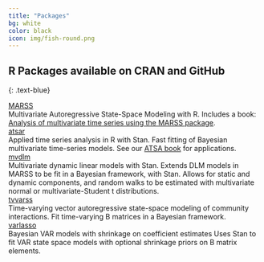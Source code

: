 ```yaml
---
title: "Packages"
bg: white
color: black
icon: img/fish-round.png
---
```


## R Packages available on CRAN and GitHub
{: .text-blue}

<!-- the part in pkgsboxtext2 will disappear on small screens -->
<div id="pkgscontainer">

<div id="pkgsbox">
<a class="boxlinks"  href="https://atsa-es.github.io/MARSS/">MARSS</a><br>
<span id="pkgsboxtext1">Multivariate Autoregressive State-Space Modeling with R.</span> <span id="pkgsboxtext2"> Includes a book: <a href="https://cran.r-project.org/web/packages/MARSS/vignettes/UserGuide.pdf">Analysis of multivariate time series using the MARSS package</a>.</span>
</div>

<div id="pkgsbox">
<a class="boxlinks"  href="https://atsa-es.github.io/atsar/">atsar</a><br>
<span id="pkgsboxtext1">Applied time series analysis in R with Stan.</span>
<span id="pkgsboxtext2"> Fast fitting of Bayesian multivariate time-series models.  See our <a href="https://atsa-es.github.io/atsa-labs/">ATSA book</a> for applications.</span>
</div>

<div id="pkgsbox">
<a class="boxlinks"  href="https://github.com/atsa-es/mvdlm">mvdlm</a><br>
<span id="pkgsboxtext1">Multivariate dynamic linear models with Stan.</span>
<span id="pkgsboxtext2"> Extends DLM models in MARSS to be fit in a Bayesian framework, with Stan. Allows for static and dynamic components, and random walks to be estimated with multivariate normal or multivariate-Student t distributions.</span>
</div>
  
<div id="pkgsbox">
<a class="boxlinks"  href="https://github.com/atsa-es/tvvarss">tvvarss</a><br>
<span id="pkgsboxtext1">Time-varying vector autoregressive state-space modeling of community interactions.</span>
<span id="pkgsboxtext2"> Fit time-varying B matrices in a Bayesian framework.</span>
</div>

<div id="pkgsbox">
<a class="boxlinks"  href="https://github.com/atsa-es/varlasso">varlasso</a><br>
<span id="pkgsboxtext1">Bayesian VAR models with shrinkage on coefficient estimates</span>
<span id="pkgsboxtext2"> Uses Stan to fit VAR state space models with optional shrinkage priors on B matrix elements.</span>
</div>



</div>
